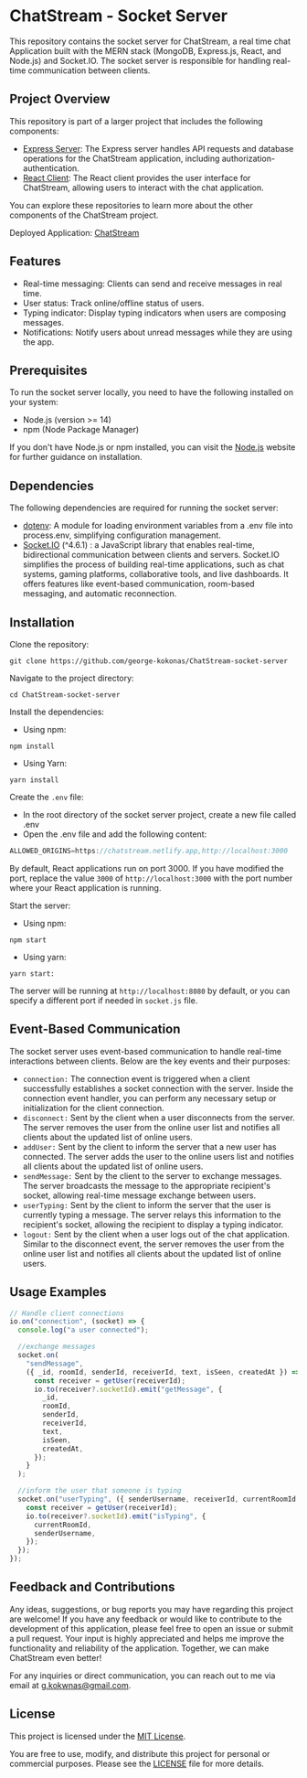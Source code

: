 # ChatStream - Socket Server

This repository contains the socket server for ChatStream, a real time chat Application built with the MERN stack (MongoDB, Express.js, React, and Node.js) and Socket.IO. The socket server is responsible for handling real-time communication between clients.

## Project Overview
This repository is part of a larger project that includes the following components:
- [Express Server](https://github.com/your-username/express-server): The Express server handles API requests and database operations for the ChatStream application, including authorization-authentication.
- [React Client](https://github.com/your-username/react-client): The React client provides the user interface for ChatStream, allowing users to interact with the chat application.

You can explore these repositories to learn more about the other components of the ChatStream project.

Deployed Application: [ChatStream](https://chatstream.netlify.app)

## Features
- Real-time messaging: Clients can send and receive messages in real time.
- User status: Track online/offline status of users.
- Typing indicator: Display typing indicators when users are composing messages.
- Notifications: Notify users about unread messages while they are using the app.

## Prerequisites
To run the socket server locally, you need to have the following installed on your system:
- Node.js (version >= 14)
- npm (Node Package Manager)

If you don't have Node.js or npm installed, you can visit the [Node.js](https://nodejs.org/) website for further guidance on installation.

## Dependencies
The following dependencies are required for running the socket server:
- [dotenv](https://www.npmjs.com/package/dotenv): A module for loading environment variables from a .env file into process.env, simplifying configuration management. 
- [Socket.IO](https://socket.io/) (^4.6.1) : a JavaScript library that enables real-time, bidirectional communication between clients and servers. Socket.IO simplifies the process of building real-time applications, such as chat systems, gaming platforms, collaborative tools, and live dashboards. It offers features like event-based communication, room-based messaging, and automatic reconnection.

## Installation
Clone the repository:
```
git clone https://github.com/george-kokonas/ChatStream-socket-server

```

Navigate to the project directory:
```
cd ChatStream-socket-server
```

Install the dependencies:
- Using npm:
```
npm install
```
- Using Yarn:
```
yarn install
```

Create the `.env` file:
- In the root directory of the socket server project, create a new file called .env 
- Open the .env file and add the following content:
```js
ALLOWED_ORIGINS=https://chatstream.netlify.app,http://localhost:3000
```
By default, React applications run on port 3000. If you have modified the port, replace the value `3000` of `http://localhost:3000` with the port number where your React application is running.   


Start the server:
- Using npm:
```
npm start
```
- Using yarn:
```
yarn start:
```
The server will be running at `http://localhost:8080` by default, or you can specify a different port if needed
in `socket.js` file.

## Event-Based Communication
The socket server uses event-based communication to handle real-time interactions between clients. Below are the key events and their purposes:

- `connection:` The connection event is triggered when a client successfully establishes a socket connection with the server. Inside the connection event handler, you can perform any necessary setup or initialization for the client connection.
- `disconnect:` Sent by the client when a user disconnects from the server. The server removes the user from the online user list and notifies all clients about the updated list of online users.
- `addUser:` Sent by the client to inform the server that a new user has connected. The server adds the user to the online users list and notifies all clients about the updated list of online users.
- `sendMessage:` Sent by the client to the server to exchange messages. The server broadcasts the message to the appropriate recipient's socket, allowing real-time message exchange between users.
- `userTyping:` Sent by the client to inform the server that the user is currently typing a message. The server relays this information to the recipient's socket, allowing the recipient to display a typing indicator.
- `logout:` Sent by the client when a user logs out of the chat application. Similar to the disconnect event, the server removes the user from the online user list and notifies all clients about the updated list of online users.


## Usage Examples

```js
// Handle client connections
io.on("connection", (socket) => {
  console.log("a user connected");

  //exchange messages
  socket.on(
    "sendMessage",
    ({ _id, roomId, senderId, receiverId, text, isSeen, createdAt }) => {
      const receiver = getUser(receiverId);
      io.to(receiver?.socketId).emit("getMessage", {
        _id,
        roomId,
        senderId,
        receiverId,
        text,
        isSeen,
        createdAt,
      });
    }
  );

  //inform the user that someone is typing
  socket.on("userTyping", ({ senderUsername, receiverId, currentRoomId }) => {
    const receiver = getUser(receiverId);
    io.to(receiver?.socketId).emit("isTyping", {
      currentRoomId,
      senderUsername,
    });
  });
});

```

## Feedback and Contributions

Any ideas, suggestions, or bug reports you may have regarding this project are welcome! If you have any feedback or would like to contribute to the development of this application, please feel free to open an issue or submit a pull request. Your input is highly appreciated and helps me improve the functionality and reliability of the application. Together, we can make ChatStream even better!

For any inquiries or direct communication, you can reach out to me via email at [g.kokwnas@gmail.com](mailto:g.kokwnas@gmail.com).



## License

This project is licensed under the [MIT License](LICENSE).

You are free to use, modify, and distribute this project for personal or commercial purposes. Please see the [LICENSE](LICENSE) file for more details.
